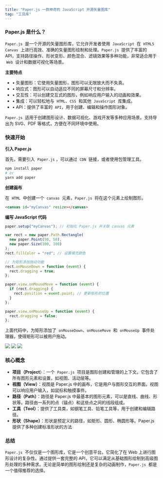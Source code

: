```yaml
---
title: "Paper.js 一款神奇的 JavaScript 开源矢量图库"
tag: "工具库"
---
```


### Paper.js 是什么？

`Paper.js`  是一个开源的矢量图形库，它允许开发者使用  `JavaScript`  在  `HTML5 Canvas`  上进行高效、准确的矢量图形绘制和处理。`Paper.js`  提供了丰富的 API，支持路径操作、形状变形、颜色混合、滤镜效果等多种功能，非常适合用于  `Web`  设计和数据可视化等场景。

**主要特点**

- • 矢量图形：它使用矢量图形，图形可以无限放大而不失真。
- • 响应式：图形可以自动适应不同的屏幕尺寸和分辨率。
- • 交互性：可以创建交互式的图形，例如响应用户输入的动画和效果。
- • 集成：可以轻松地与  `HTML`、`CSS`  和其他  `JavaScript`  库集成。
- • API：提供了丰富的  `API`，用于创建、编辑和操作图形对象。

`Paper.js`  适用于创建图形设计、数据可视化、游戏开发等多种应用场景。支持导出为 SVG、PDF 等格式，方便在不同环境中使用。

### 快速开始

**引入 Paper.js**

首先，需要引入  `Paper.js` ，可以通过  `CDN`  链接，或者使用包管理工具。

```sh
npm install paper
# or
yarn add paper
```

**创建画布**

在  `HTML`  中创建一个  `canvas`  元素，`Paper.js`  将在这个元素上绘制图形。

```html
<canvas id="myCanvas" resize></canvas>
```

**编写 JavaScript 代码**

```js
paper.setup("myCanvas"); // 初始化 Paper.js 并关联 canvas 元素

var rect = new paper.Path.Rectangle(
  new paper.Point(50, 50),
  new paper.Size(100, 100)
);
rect.fillColor = "red"; // 设置填充颜色

// 为矩形添加拖动功能
rect.onMouseDown = function (event) {
  rect.dragging = true;
};

paper.view.onMouseMove = function (event) {
  if (rect.dragging) {
    rect.position = event.point; // 更新矩形的位置
  }
};

paper.view.onMouseUp = function (event) {
  rect.dragging = false;
};
```

上面代码中，为矩形添加了  `onMouseDown`、`onMouseMove`  和  `onMouseUp`  事件处理器，使得矩形可以被用户拖动。

<img src="../imgs/55/01.webp" />

<img src="../imgs/55/01.gif" />

<img src="../imgs/55/02.gif" />

### 核心概念

- **项目（Project**）：一个  `Paper.js`  项目是图形创建和管理的上下文。它包含了所有图形元素和设置，如视图、活动层等。
- **视图（View）**：视图是 Paper.js 中的画布，它是用户与图形交互的界面。视图可以响应用户输入，如鼠标和触摸事件。
- **路径（Path）**：路径是 Paper.js 中最基本的图形元素，可以是直线、曲线、形状等。路径由一系列的点（锚点）和这些点之间的线段组成。
- **工具（Tool）**：提供了工具类，如钢笔工具、铅笔工具等，用于创建和编辑路径。
- **形状（Shape）**：形状是预定义的路径，如矩形、圆形、椭圆形等。Paper.js 提供了多种创建标准形状的方法

### 总结

`Paper.js`  不仅仅是一个图形库，它是一个创意平台。它简化了在 Web 上进行图形设计的复杂性。通过提供一套完整的 API，它可以满足从基础图形绘制到高级图形处理的多种需求。无论是简单的图形绘制还是复杂的动画制作，`Paper.js`  都是一个值得推荐的选择。
